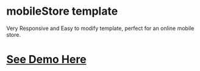 # mobileStore template
Very Responsive and Easy to modify template, perfect for an online mobile store.
# <a href="https://prabhs226c.github.io/mobileStore/">See Demo Here</a>
